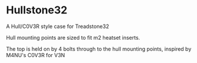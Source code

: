 # Hullstone32
A Hull/C0V3R style case for Treadstone32


Hull mounting points are sized to fit m2 heatset inserts.

The top is held on by 4 bolts through to the hull mounting points, inspired by M4NU's C0V3R for V3N

